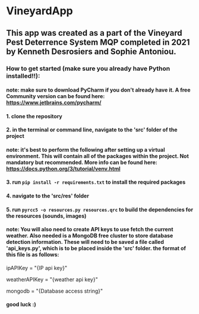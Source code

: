 # VineyardApp

## This app was created as a part of the Vineyard Pest Deterrence System MQP completed in 2021 by Kenneth Desrosiers and Sophie Antoniou.

### How to get started (make sure you already have Python installed!!):

#### note: make sure to download PyCharm if you don't already have it. A free Community version can be found here: https://www.jetbrains.com/pycharm/

#### 1. clone the repository
#### 2. in the terminal or command line, navigate to the 'src' folder of the project
#### note: it's best to perform the following after setting up a virtual environment. This will contain all of the packages within the project. Not mandatory but recommended. More info can be found here: https://docs.python.org/3/tutorial/venv.html
#### 3. run `pip install -r requirements.txt` to install the required packages
#### 4. navigate to the 'src/res' folder
#### 5. run `pyrcc5 -o resources.py resources.qrc` to build the dependencies for the resources (sounds, images)

#### note: You will also need to create API keys to use fetch the current weather. Also needed is a MongoDB free cluster to store database detection information. These will need to be saved a file called 'api_keys.py', which is to be placed inside the 'src' folder. the format of this file is as follows:
ipAPIKey = "{IP api key}"

weatherAPIKey = "{weather api key}"

mongodb = "{Database access string}"

#### good luck :)

